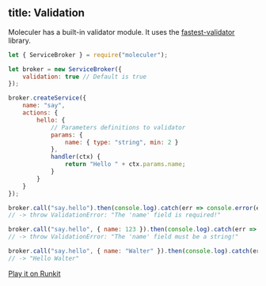 title: Validation
---
Moleculer has a built-in validator module. It uses the [fastest-validator](https://github.com/icebob/fastest-validator) library.

```js
let { ServiceBroker } = require("moleculer");

let broker = new ServiceBroker({
    validation: true // Default is true
});

broker.createService({
    name: "say",
    actions: {
        hello: {
            // Parameters definitions to validator
            params: {
                name: { type: "string", min: 2 }
            },
            handler(ctx) {
                return "Hello " + ctx.params.name;
            }
        }
    }
});

broker.call("say.hello").then(console.log).catch(err => console.error(err.message));
// -> throw ValidationError: "The 'name' field is required!"

broker.call("say.hello", { name: 123 }).then(console.log).catch(err => console.error(err.message));
// -> throw ValidationError: "The 'name' field must be a string!"

broker.call("say.hello", { name: "Walter" }).then(console.log).catch(err => console.error(err.message));
// -> "Hello Walter"

```
[Play it on Runkit](https://runkit.com/icebob/moleculer-validation-example)